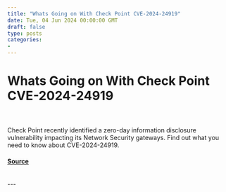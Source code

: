 ```yaml
---
title: "Whats Going on With Check Point CVE-2024-24919"
date: Tue, 04 Jun 2024 00:00:00 GMT
draft: false
type: posts
categories: 
- 
---
```

# Whats Going on With Check Point CVE-2024-24919

<br/>

<br/>
Check Point recently identified a zero-day information disclosure vulnerability impacting its Network Security gateways. Find out what you need to know about CVE-2024-24919.

#### [Source](https://www.greynoise.io/blog/whats-going-on-with-checkpoint-cve-2024-24919)

<br/>
---
